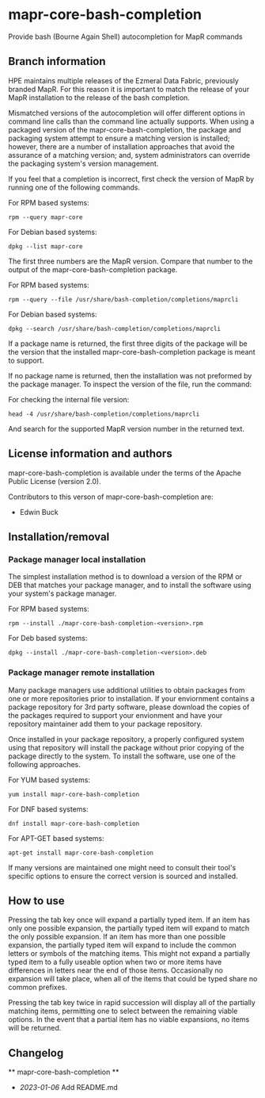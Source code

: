 # mapr-core-bash-completion

Provide bash (Bourne Again Shell) autocompletion for MapR commands

## Branch information

HPE maintains multiple releases of the Ezmeral Data Fabric, previously
branded MapR.  For this reason it is important to match the release of
your MapR installation to the release of the bash completion.

Mismatched versions of the autocompletion will offer different options
in command line calls than the command line actually supports.  When
using a packaged version of the mapr-core-bash-completion, the package
and packaging system attempt to ensure a matching version is installed;
however, there are a number of installation approaches that avoid the
assurance of a matching version; and, system administrators can
override the packaging system's version management.

If you feel that a completion is incorrect, first check the version
of MapR by running one of the following commands.

For RPM based systems:

    rpm --query mapr-core

For Debian based systems:

    dpkg --list mapr-core

The first three numbers are the MapR version.  Compare that number
to the output of the mapr-core-bash-completion package.

For RPM based systems:

    rpm --query --file /usr/share/bash-completion/completions/maprcli

For Debian based systems:

    dpkg --search /usr/share/bash-completion/completions/maprcli

If a package name is returned, the first three digits of the package
will be the version that the installed mapr-core-bash-completion
package is meant to support.

If no package name is returned, then the installation was not
preformed by the package manager.  To inspect the version of the
file, run the command:

For checking the internal file version:

    head -4 /usr/share/bash-completion/completions/maprcli

And search for the supported MapR version number in the returned text.

## License information and authors

mapr-core-bash-completion is available under the terms of the Apache
Public License (version 2.0).

Contributors to this verson of mapr-core-bash-completion are:

* Edwin Buck

## Installation/removal

### Package manager local installation

The simplest installation method is to download a version of the RPM or
DEB that matches your package manager, and to install the software
using your system's package manager.

For RPM based systems:

    rpm --install ./mapr-core-bash-completion-<version>.rpm

For Deb based systems:

    dpkg --install ./mapr-core-bash-completion-<version>.deb

### Package manager remote installation

Many package managers use additional utilities to obtain packages from
one or more repositories prior to installation.  If your enviornment
contains a package repository for 3rd party software, please download
the copies of the packages required to support your envionment and
have your repository maintainer add them to your package repository.

Once installed in your package repository, a properly configured system
using that repository will install the package without prior copying
of the package directly to the system.  To install the software, use
one of the following approaches.

For YUM based systems:

    yum install mapr-core-bash-completion

For DNF based systems:

    dnf install mapr-core-bash-completion

For APT-GET based systems:

    apt-get install mapr-core-bash-completion

If many versions are maintained one might need to consult their tool's
specific options to ensure the correct version is sourced and installed.

## How to use

Pressing the tab key once will expand a partially typed item.  If an item
has only one possible expansion, the partially typed item will expand
to match the only possible expansion.  If an item has more than one
possible expansion, the partially typed item will expand to include the
common letters or symbols of the matching items.  This might not expand
a partially typed item to a fully useable option when two or more items
have differences in letters near the end of those items.  Occasionally
no expansion will take place, when all of the items that could be typed
share no common prefixes.

Pressing the tab key twice in rapid succession will display all of the
partially matching items, permitting one to select between the remaining
viable options.  In the event that a partial item has no viable
expansions, no items will be returned.

## Changelog

** mapr-core-bash-completion **

* *2023-01-06* Add README.md
